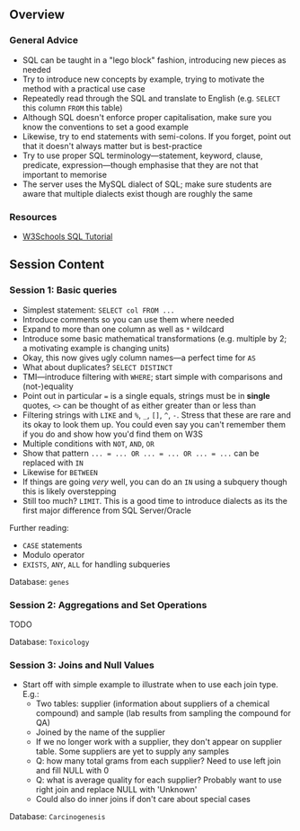 ## Overview

### General Advice

- SQL can be taught in a "lego block" fashion, introducing new pieces as needed
- Try to introduce new concepts by example, trying to motivate the method with a practical use case
- Repeatedly read through the SQL and translate to English (e.g. `SELECT` this column `FROM` this table)
- Although SQL doesn't enforce proper capitalisation, make sure you know the conventions to set a good example
- Likewise, try to end statements with semi-colons. If you forget, point out that it doesn't always matter but is best-practice
- Try to use proper SQL terminology—statement, keyword, clause, predicate, expression—though emphasise that they are not that important to memorise
- The server uses the MySQL dialect of SQL; make sure students are aware that multiple dialects exist though are roughly the same

### Resources

- [W3Schools SQL Tutorial](https://www.w3schools.com/sql/default.Asp)

## Session Content

### Session 1: Basic queries

- Simplest statement: `SELECT col FROM ...`
- Introduce comments so you can use them where needed
- Expand to more than one column as well as `*` wildcard
- Introduce some basic mathematical transformations (e.g. multiple by 2; a motivating example is changing units)
- Okay, this now gives ugly column names—a perfect time for `AS`
- What about duplicates? `SELECT DISTINCT`
- TMI—introduce filtering with `WHERE`; start simple with comparisons and (not-)equality
- Point out in particular `=` is a single equals, strings must be in **single** quotes, `<>` can be thought of as either greater than or less than
- Filtering strings with `LIKE` and `%`, `_`, `[]`, `^`, `-`. Stress that these are rare and its okay to look them up. You could even say you can't remember them if you do and show how you'd find them on W3S
- Multiple conditions with `NOT`, `AND`, `OR`
- Show that pattern `... = ... OR ... = ... OR ... = ...` can be replaced with `IN`
- Likewise for `BETWEEN`
- If things are going _very_ well, you can do an `IN` using a subquery though this is likely overstepping
- Still too much? `LIMIT`. This is a good time to introduce dialects as its the first major difference from SQL Server/Oracle

Further reading:
- `CASE` statements
- Modulo operator
- `EXISTS`, `ANY`, `ALL` for handling subqueries

Database: `genes`

### Session 2: Aggregations and Set Operations

TODO

Database: `Toxicology`

### Session 3: Joins and Null Values

- Start off with simple example to illustrate when to use each join type. E.g.:
  - Two tables: supplier (information about suppliers of a chemical compound) and sample (lab results from sampling the compound for QA)
  - Joined by the name of the supplier
  - If we no longer work with a supplier, they don't appear on supplier table. Some suppliers are yet to supply any samples
  - Q: how many total grams from each supplier? Need to use left join and fill NULL with 0
  - Q: what is average quality for each supplier? Probably want to use right join and replace NULL with 'Unknown'
  - Could also do inner joins if don't care about special cases

Database: `Carcinogenesis`
